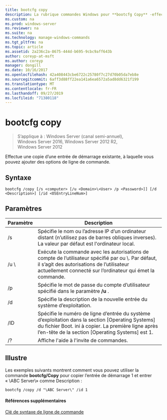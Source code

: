 ```yaml
---
title: bootcfg copy
description: La rubrique commandes Windows pour **bootcfg Copy** -effectue une copie d’une entrée de démarrage existante, à laquelle vous pouvez ajouter des options de ligne de commande.
ms.custom: na
ms.prod: windows-server
ms.reviewer: na
ms.suite: na
ms.technology: manage-windows-commands
ms.tgt_pltfrm: na
ms.topic: article
ms.assetid: 2a236c2a-8675-444d-b695-9cbc9aff643b
author: coreyp-at-msft
ms.author: coreyp
manager: dongill
ms.date: 10/16/2017
ms.openlocfilehash: 42a408443cbe6722c25780f7c27d70b05da7eb8e
ms.sourcegitcommit: 6aff3d88ff22ea141a6ea6572a5ad8dd6321f199
ms.translationtype: MT
ms.contentlocale: fr-FR
ms.lasthandoff: 09/27/2019
ms.locfileid: "71380118"
---
```

# <a name="bootcfg-copy"></a>bootcfg copy

>S’applique à : Windows Server (canal semi-annuel), Windows Server 2016, Windows Server 2012 R2, Windows Server 2012

Effectue une copie d’une entrée de démarrage existante, à laquelle vous pouvez ajouter des options de ligne de commande.

## <a name="syntax"></a>Syntaxe
```
bootcfg /copy [/s <computer> [/u <Domain>\<User> /p <Password>]] [/d <Description>] [/id <OSEntryLineNum>]
```
## <a name="parameters"></a>Paramètres

|      Paramètre       |                                                                                             Description                                                                                             |
|----------------------|-----------------------------------------------------------------------------------------------------------------------------------------------------------------------------------------------------|
|    /s <computer>     |                                         Spécifie le nom ou l’adresse IP d’un ordinateur distant (n’utilisez pas de barres obliques inverses). La valeur par défaut est l'ordinateur local.                                          |
| /u <Domain>\\<User>  | Exécute la commande avec les autorisations de compte de l’utilisateur spécifié par <User>ou <Domain>\\<User>. Par défaut, il s’agit des autorisations de l’utilisateur actuellement connecté sur l’ordinateur qui émet la commande. |
|    /p <Password>     |                                                        Spécifie le mot de passe du compte d’utilisateur spécifié dans le paramètre **/u** .                                                        |
|   /d <Description>   |                                                                    Spécifie la description de la nouvelle entrée du système d’exploitation.                                                                    |
| /ID <OSEntryLineNum> |         Spécifie le numéro de ligne d’entrée du système d’exploitation dans la section [Operating Systems] du fichier Boot. ini à copier. La première ligne après l’en-tête de la section [Operating Systems] est 1.         |
|          /?          |                                                                                Affiche l'aide à l'invite de commandes.                                                                                 |

## <a name="BKMK_examples"></a>Illustre
Les exemples suivants montrent comment vous pouvez utiliser la commande **bootcfg/Copy** pour copier l’entrée de démarrage 1 et entrer « \ABC Server\\» comme Description :
```
bootcfg /copy /d "\ABC Server\" /id 1
```
#### <a name="additional-references"></a>Références supplémentaires
[Clé de syntaxe de ligne de commande](command-line-syntax-key.md)
